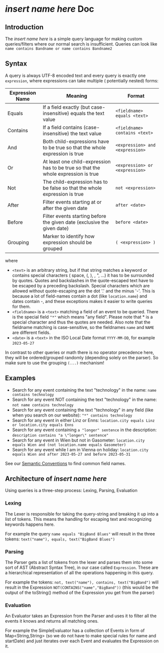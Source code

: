 # _insert name here_ Doc

## Introduction

The _insert name here_ is a simple query language for making custom queries/filters where our normal search is
insufficient.
Queries can look like `name contains Bandname or name contains Bandname2`

## Syntax

A query is always UTF-8 encoded text and every query is exactly one `expression`, where expressions can take multiple (
potentially nested) forms:

| Expression Name | Meaning                                                                           | Format                          |
|-----------------|-----------------------------------------------------------------------------------|---------------------------------|
| Equals          | If a field exactly (but case-insensitive) equals the text value                   | `<fieldname> equals <text>`     |
| Contains        | If a field contains (case-insensitive) the text value                             | `<fieldname> contains <text>`   |
| And             | Both child-expressions have to be true so that the whole expression is true       | `<expression> and <expression>` |
| Or              | At least one child-expression has to be true so that the whole expression is true | `<expression> or <expression>`  |
| Not             | The child-expression has to be false so that the whole expression is true         | `not <expression>`              |
| After           | Filter events starting at or after the given date                                 | `after <date>`                  |
| Before          | Filter events starting before the given date (exclusive the given date)           | `before <date>`                 |
| Grouping        | Marker to identify how expression should be grouped                               | `( <expression> )`              |

where

* `<text>` is an arbitrary string, but if that string matches a keyword or contains special characters (
  space, (, ), \, ", ...) it has to be surrounded by quotes. Quotes and backslashes in the quote-escaped text have to be
  escaped by a preceding backslash. Special characters which are allowed without quote-escaping are the dot '.' and the
  minus '-'.
  This is because a lot of field-names contain a dot (like `location.name`) and dates contain -, and these exceptions
  makes it easier to write queries for them.
* `<fieldname>` is a `<text>` matching a field of an event to be queried. There is the special field `"*"` which means
  "any field". Please note that * is a special character and thus the quotes are needed. Also note that the fieldname
  matching is case-sensitive, so the fieldnames `name` and `NAME` are different fields.
* `<date>` is a `<text>` in the ISO Local Date format `YYYY-MM-DD`, for example `2023-05-27`

In contrast to other queries or math there is no operator precedence here, they will be ordered/grouped randomly
(depending solely on the parser). So make sure to use the grouping `(...)` mechanism!

## Examples

* Search for any event containing the text "technology" in the name: `name contains technology`
* Search for any event NOT containing the text "technology" in the name: `not name contains technology`
* Search for any event containing the text "technology" in any field (like when you search on our
  website): `"*" contains technology`
* Search for any event in either Linz or Enns: `location.city equals Linz or location.city equals Enns`
* Search for any event containing `a "longer" sentence` in the
  description: `description contains "a \"longer\" sentence"`
* Search for any event in Wien but not in
  Gasometer: `location.city equals Wien and (not location.name equals Gasometer)`
* Search for any event while I am in Vienna on
  holiday: `location.city equals Wien and after 2023-05-27 and before 2023-05-31`

See our [Semantic Conventions](SEMANTIC_CONVENTIONS.md) to find common field names.

## Architecture of _insert name here_

Using queries is a three-step process: Lexing, Parsing, Evaluation

### Lexing

The Lexer is responsible for taking the query-string and breaking it up into a list of tokens. This means the handling
for escaping text and recognizing keywords happens here.

For example the query `name equals "BigBand Blues"` will result in the three
tokens: `text("name"), equals, text("BigBand Blues")`

### Parsing

The Parser gets a list of tokens from the lexer and parses them into some sort of AST (Abstract Syntax Tree), in our
case called `Expression`. These are a hierarchical representation of all the operations happening in this query.

For example the tokens: `not, text("name"), contains, text("BigBand")` will result in the
Expression `NOT(CONTAINS("name","BigBand"))` (this would be the output of the toString() method of the Expression you
get from the parser)

### Evaluation

An Evaluator takes an Expression from the Parser and uses it to filter all the events it knows and returns all
matching ones.

For example the SimpleEvaluator has a collection of Events in form of Map<String,String> (so we do not have to
make special rules for name and startDate) and just iterates over each Event and evaluates the Expression on it.